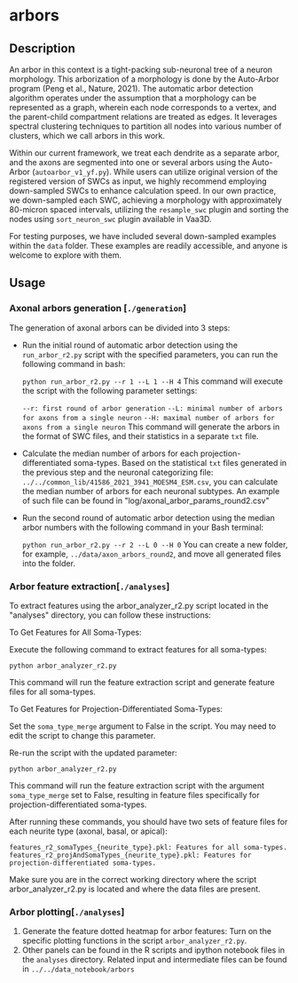 # arbors
## Description
An arbor in this context is a tight-packing sub-neuronal tree of a neuron morphology. This arborization of a morphology is done by the Auto-Arbor program (Peng et al., Nature, 2021). The automatic arbor detection algorithm operates under the assumption that a morphology can be represented as a graph, wherein each node corresponds to a vertex, and the parent-child compartment relations are treated as edges. It leverages spectral clustering techniques to partition all nodes into various number of clusters, which we call arbors in this work.

Within our current framework, we treat each dendrite as a separate arbor, and the axons are segmented into one or several arbors using the Auto-Arbor (`autoarbor_v1_yf.py`). While users can utilize original version of the registered version of SWCs as input, we highly recommend employing down-sampled SWCs to enhance calculation speed. In our own practice, we down-sampled each SWC, achieving a morphology with approximately 80-micron spaced intervals, utilizing the `resample_swc` plugin and sorting the nodes using `sort_neuron_swc` plugin available in Vaa3D. 

For testing purposes, we have included several down-sampled examples within the `data` folder. These examples are readily accessible, and anyone is welcome to explore with them.


## Usage
### Axonal arbors generation [`./generation`]
The generation of axonal arbors can be divided into 3 steps:
- Run the initial round of automatic arbor detection using the `run_arbor_r2.py` script with the specified parameters, you can run the following command in bash: 

    `python run_arbor_r2.py --r 1 --L 1 --H 4`
This command will execute the script with the following parameter settings:

    `--r: first round of arbor generation`
    `--L: minimal number of arbors for axons from a single neuron`
    `--H: maximal number of arbors for axons from a single neuron`
This command will generate the arbors in the format of SWC files, and their statistics in a separate `txt` file.

- Calculate the median number of arbors for each projection-differentiated soma-types. Based on the statistical `txt` files generated in the previous step and the neuronal categorizing file: `../../common_lib/41586_2021_3941_MOESM4_ESM.csv`, you can calculate the median number of arbors for each neuronal subtypes. An example of such file can be found in "log/axonal_arbor_params_round2.csv"
- Run the second round of automatic arbor detection using the median arbor numbers with the following command in your Bash terminal:

    `python run_arbor_r2.py --r 2 --L 0 --H 0`
    You can create a new folder, for example, `../data/axon_arbors_round2`, and move all generated files into the folder. 
    

### Arbor feature extraction[`./analyses`]
To extract features using the arbor_analyzer_r2.py script located in the "analyses" directory, you can follow these instructions:

To Get Features for All Soma-Types:

Execute the following command to extract features for all soma-types:

    python arbor_analyzer_r2.py
This command will run the feature extraction script and generate feature files for all soma-types.

To Get Features for Projection-Differentiated Soma-Types:

Set the `soma_type_merge` argument to False in the script. You may need to edit the script to change this parameter.

Re-run the script with the updated parameter:

    python arbor_analyzer_r2.py
This command will run the feature extraction script with the argument `soma_type_merge` set to False, resulting in feature files specifically for projection-differentiated soma-types.

After running these commands, you should have two sets of feature files for each neurite type (axonal, basal, or apical):

    features_r2_somaTypes_{neurite_type}.pkl: Features for all soma-types.
    features_r2_projAndSomaTypes_{neurite_type}.pkl: Features for projection-differentiated soma-types.
Make sure you are in the correct working directory where the script arbor_analyzer_r2.py is located and where the data files are present.


### Arbor plotting[`./analyses`]
1. Generate the feature dotted heatmap for arbor features: Turn on the specific plotting functions in the script `arbor_analyzer_r2.py`. 
2. Other panels can be found in the R scripts and ipython notebook files in the `analyses` directory. Related input and intermediate files can be found in `../../data_notebook/arbors`
